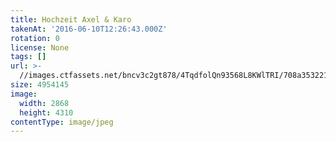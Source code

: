 ```yaml
---
title: Hochzeit Axel & Karo
takenAt: '2016-06-10T12:26:43.000Z'
rotation: 0
license: None
tags: []
url: >-
  //images.ctfassets.net/bncv3c2gt878/4TqdfolQn93568L8KWlTRI/708a3532219edb5439ff51483e46e18c/hochzeit-axel--karo_28144059736_o
size: 4954145
image:
  width: 2868
  height: 4310
contentType: image/jpeg
---
```


